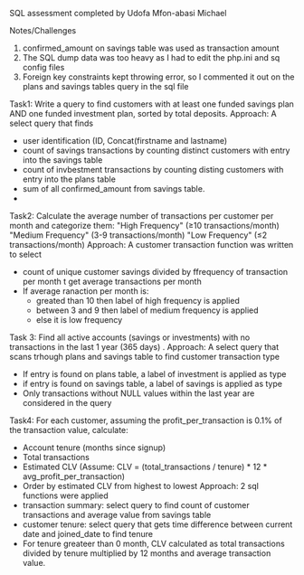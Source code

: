 SQL assessment completed by Udofa Mfon-abasi Michael

Notes/Challenges
1. confirmed_amount on savings table was used as transaction amount
2. The SQL dump data was too heavy as I had to edit the php.ini and sq config files
3. Foreign key constraints kept throwing error, so I commented it out on the plans and savings tables query in the sql file


Task1: Write a query to find customers with at least one funded savings plan AND one funded investment plan, sorted by total deposits.
Approach: A select query that finds 
  - user identification (ID, Concat(firstname and lastname)
  - count of savings transactions by counting distinct customers with entry into the savings table
  - count of invbestment transactions by counting disting customers with entry into the plans table
  - sum of all confirmed_amount from savings table.
  - 


Task2: Calculate the average number of transactions per customer per month and categorize them:
"High Frequency" (≥10 transactions/month)
"Medium Frequency" (3-9 transactions/month)
"Low Frequency" (≤2 transactions/month)
Approach: A customer transaction function was written to select
  - count of unique customer savings divided by ffrequency of transaction per month t get average transactions per month
  - If average ranaction per month is:
      - greated than 10 then label of high frequency is applied
      - between 3 and 9 then label of medium frequency is applied
      - else it is low frequency
   


Task 3: Find all active accounts (savings or investments) with no transactions in the last 1 year (365 days) .
Approach: A select query that scans trhough plans and savings table to find customer transaction type
  - If entry is found on plans table, a label of investment is applied as type
  - if entry is found on savings table, a label of savings is applied as type
  - Only transactions without NULL values within the last year are considered in the query



Task4: For each customer, assuming the profit_per_transaction is 0.1% of the transaction value, calculate:
 -  Account tenure (months since signup)
  - Total transactions
  - Estimated CLV (Assume: CLV = (total_transactions / tenure) * 12 * avg_profit_per_transaction)
  - Order by estimated CLV from highest to lowest
Approach: 2 sql functions were applied
  - transaction summary: select query to find count of customer transactions and average value from savings table
  - customer tenure: select query that gets time difference between current date and joined_date to find tenure
  - For tenure greateer than 0 month, CLV calculated as total transactions divided by tenure multiplied by 12 months and average transaction value.
